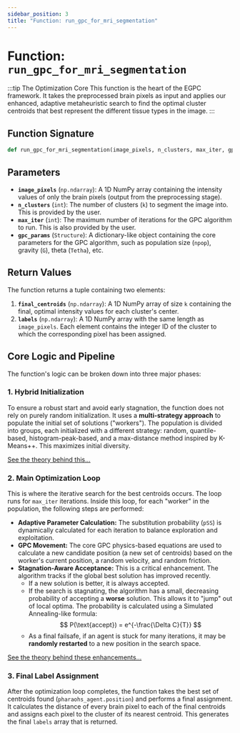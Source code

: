 ```yaml
---
sidebar_position: 3
title: "Function: run_gpc_for_mri_segmentation"
---
```


# Function: `run_gpc_for_mri_segmentation`

:::tip The Optimization Core
This function is the heart of the EGPC framework. It takes the preprocessed brain pixels as input and applies our enhanced, adaptive metaheuristic search to find the optimal cluster centroids that best represent the different tissue types in the image.
:::

## Function Signature

```python
def run_gpc_for_mri_segmentation(image_pixels, n_clusters, max_iter, gpc_params):
```

## Parameters

- **`image_pixels`** (`np.ndarray`): A 1D NumPy array containing the intensity values of only the brain pixels (output from the preprocessing stage).
- **`n_clusters`** (`int`): The number of clusters (`k`) to segment the image into. This is provided by the user.
- **`max_iter`** (`int`): The maximum number of iterations for the GPC algorithm to run. This is also provided by the user.
- **`gpc_params`** (`Structure`): A dictionary-like object containing the core parameters for the GPC algorithm, such as population size (`npop`), gravity (`G`), theta (`Tetha`), etc.

## Return Values

The function returns a tuple containing two elements:

1.  **`final_centroids`** (`np.ndarray`): A 1D NumPy array of size `k` containing the final, optimal intensity values for each cluster's center.
2.  **`labels`** (`np.ndarray`): A 1D NumPy array with the same length as `image_pixels`. Each element contains the integer ID of the cluster to which the corresponding pixel has been assigned.

## Core Logic and Pipeline

The function's logic can be broken down into three major phases:

### 1. Hybrid Initialization

To ensure a robust start and avoid early stagnation, the function does not rely on purely random initialization. It uses a **multi-strategy approach** to populate the initial set of solutions ("workers"). The population is divided into groups, each initialized with a different strategy: random, quantile-based, histogram-peak-based, and a max-distance method inspired by K-Means++. This maximizes initial diversity.

[See the theory behind this...](../3-concepts-and-theory/3-enhanced-gpc-algorithm.md#1-hybrid-multi-strategy-initialization)

### 2. Main Optimization Loop

This is where the iterative search for the best centroids occurs. The loop runs for `max_iter` iterations. Inside this loop, for each "worker" in the population, the following steps are performed:

- **Adaptive Parameter Calculation:** The substitution probability (`pSS`) is dynamically calculated for each iteration to balance exploration and exploitation.
- **GPC Movement:** The core GPC physics-based equations are used to calculate a new candidate position (a new set of centroids) based on the worker's current position, a random velocity, and random friction.
- **Stagnation-Aware Acceptance:** This is a critical enhancement. The algorithm tracks if the global best solution has improved recently.
  - If a new solution is better, it is always accepted.
  - If the search is stagnating, the algorithm has a small, decreasing probability of accepting a **worse** solution. This allows it to "jump" out of local optima. The probability is calculated using a Simulated Annealing-like formula:
    $$
    P(\text{accept}) = e^{-\frac{\Delta C}{T}}
    $$
  - As a final failsafe, if an agent is stuck for many iterations, it may be **randomly restarted** to a new position in the search space.

[See the theory behind these enhancements...](../3-concepts-and-theory/3-enhanced-gpc-algorithm.md#3-stagnation-aware-escape-mechanisms)

### 3. Final Label Assignment

After the optimization loop completes, the function takes the best set of centroids found (`pharaohs_agent.position`) and performs a final assignment. It calculates the distance of every brain pixel to each of the final centroids and assigns each pixel to the cluster of its nearest centroid. This generates the final `labels` array that is returned.
